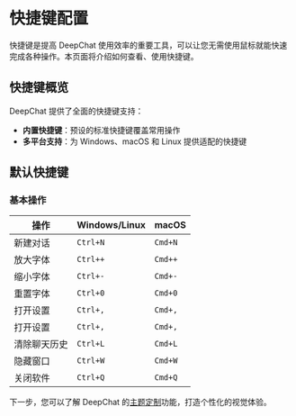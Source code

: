 # 快捷键配置

快捷键是提高 DeepChat 使用效率的重要工具，可以让您无需使用鼠标就能快速完成各种操作。本页面将介绍如何查看、使用快捷键。

## 快捷键概览

DeepChat 提供了全面的快捷键支持：

- **内置快捷键**：预设的标准快捷键覆盖常用操作
- **多平台支持**：为 Windows、macOS 和 Linux 提供适配的快捷键

## 默认快捷键

### 基本操作

| 操作     | Windows/Linux | macOS   |
|--------|---------------|---------|
| 新建对话   | `Ctrl+N`      | `Cmd+N` |
| 放大字体   | `Ctrl++`      | `Cmd++` |
| 缩小字体   | `Ctrl+-`      | `Cmd+-` |
| 重置字体   | `Ctrl+0`      | `Cmd+0` |
| 打开设置   | `Ctrl+,`      | `Cmd+,` |
| 打开设置   | `Ctrl+,`      | `Cmd+,` |
| 清除聊天历史 | `Ctrl+L`      | `Cmd+L` |
| 隐藏窗口   | `Ctrl+W`      | `Cmd+W` |
| 关闭软件   | `Ctrl+Q`      | `Cmd+Q` |



下一步，您可以了解 DeepChat 的[主题定制](./themes.md)功能，打造个性化的视觉体验。 